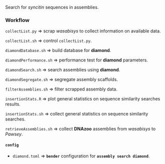 Search for _syncitin_ sequences in assemblies.

### Workflow

`collectList.py` => scrap _wasabisys_ to collect information on available data.

`collectList.sh` => control `collectList.py`.

`diamondDatabase.sh` => build database for **diamond**.

`diamondPerformance.sh` => performance test for **diamond** parameters.

`diamondSearch.sh` => search assemblies using **diamond**.

`diamondSegregate.sh` => segregate assembly scaffolds.

`filterAssemblies.sh` => filter scrapped assembly data.

`insertionStats.R` => plot general statistics on sequence similarity searches results.

`insertionStats.sh` => collect general statistics on sequence similarity searches.

`retrieveAssemblies.sh` => collect **DNAzoo** assemblies from _wasabisys_ to _Pawsey_.

#### `config`

- `diamond.toml` => **`bender`** configuration for **`assembly search diamond`**.
